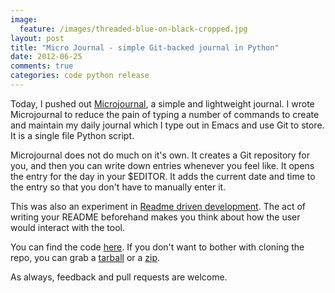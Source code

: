 ```yaml
---
image:
  feature: /images/threaded-blue-on-black-cropped.jpg
layout: post
title: "Micro Journal - simple Git-backed journal in Python"
date: 2012-06-25
comments: true
categories: code python release
---
```

Today, I pushed out [Microjournal](https://github.com/sdqali/microjournal), a simple and lightweight journal. I wrote Microjournal to reduce the pain of typing a number of commands to create and maintain my daily journal which I type out in Emacs and use Git to store. It is a single file Python script.

Microjournal does not do much on it's own. It creates a Git repository for you, and then you can write down entries whenever you feel like. It opens the entry for the day in your $EDITOR. It adds the current date and time to the entry so that you don't have to manually enter it.

This was also an experiment in
[Readme driven development](http://tom.preston-werner.com/2010/08/23/readme-driven-development.html). The act of writing your README beforehand makes you think about how the user would interact with the tool.

You can find the code [here](https://github.com/sdqali/microjournal). If you
don't want to bother with cloning the repo, you can grab a [tarball](https://github.com/sdqali/microjournal/tarball/master) or a [zip](https://github.com/sdqali/microjournal/zipball/master).

As always, feedback and pull requests are welcome.
